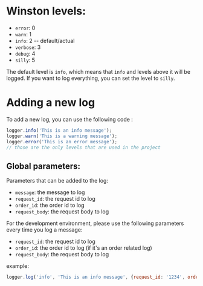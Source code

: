 # Winston levels:

- `error`: 0
- `warn`: 1
- `info`: 2    -- default/actual
- `verbose`: 3
- `debug`: 4
- `silly`: 5

The default level is `info`, which means that `info` and levels above it will be logged. 
If you want to log everything, you can set the level to `silly`.

# Adding a new log

To add a new log, you can use the following code :

```javascript
logger.info('This is an info message');
logger.warn('This is a warning message');
logger.error('This is an error message');
// those are the only levels that are used in the project
```
## Global parameters:
Parameters that can be added to the log:
- `message`: the message to log
- `request_id`: the request id to log
- `order_id`: the order id to log
- `request_body`: the request body to log

For the development environment, please use the following parameters every time you log a message:
- `request_id`: the request id to log
- `order_id`: the order id to log  (if it's an order related log)
- `request_body`: the request body to log

example:

```javascript
logger.log('info', 'This is an info message', {request_id: '1234', order_id: '5678'});
```
